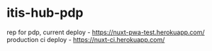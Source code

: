 # itis-hub-pdp
rep for pdp, current deploy - https://nuxt-pwa-test.herokuapp.com/
production ci deploy - https://nuxt-ci.herokuapp.com/
